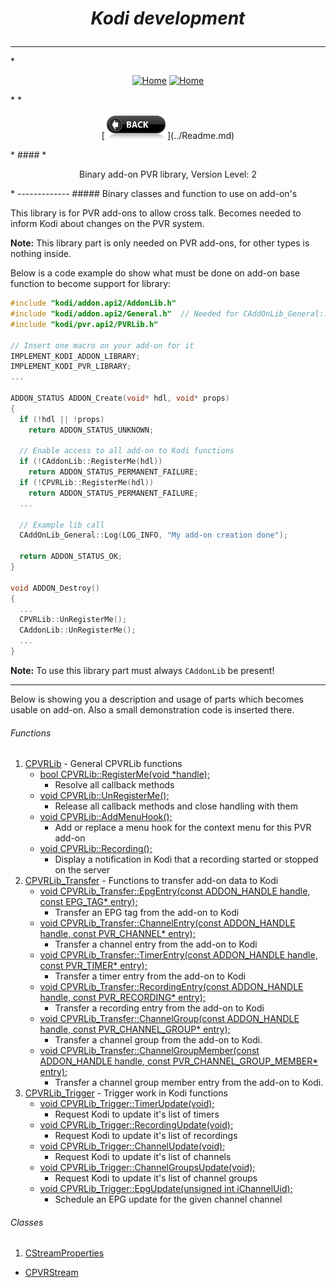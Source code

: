 # *<p align="center">Kodi development</p>*
-------------
*<p align="center">
  [<img src="http://kodi.wiki/images/c/c9/Logo.png" alt="Home">](http://kodi.tv/)
  [<img src="http://kodi.wiki/images/5/52/Zappy.png" alt="Home" width="100" height="100">](http://kodi.tv/)
</p>*
*<p align="center">
  [<img src="docs/help.BackButton.png" alt="Back" width="100" height="40">](../Readme.md)
</p>*
#### *<p align="center">Binary add-on PVR library, Version Level: 2</p>*
-------------
##### Binary classes and function to use on add-on's

This library is for PVR add-ons to allow cross talk. Becomes needed to inform Kodi about changes on the PVR system.

<b>Note:</b>
This library part is only needed on PVR add-ons, for other types is nothing inside.

Below is a code example do show what must be done on add-on base function to become support for library:

```cpp
#include "kodi/addon.api2/AddonLib.h"
#include "kodi/addon.api2/General.h"  // Needed for CAddOnLib_General::Log
#include "kodi/pvr.api2/PVRLib.h"

// Insert one macro on your add-on for it
IMPLEMENT_KODI_ADDON_LIBRARY;
IMPLEMENT_KODI_PVR_LIBRARY;
...

ADDON_STATUS ADDON_Create(void* hdl, void* props)
{
  if (!hdl || !props)
    return ADDON_STATUS_UNKNOWN;

  // Enable access to all add-on to Kodi functions
  if (!CAddonLib::RegisterMe(hdl))
    return ADDON_STATUS_PERMANENT_FAILURE;
  if (!CPVRLib::RegisterMe(hdl))
    return ADDON_STATUS_PERMANENT_FAILURE;
  ...

  // Example lib call
  CAddOnLib_General::Log(LOG_INFO, "My add-on creation done");

  return ADDON_STATUS_OK;
}

void ADDON_Destroy()
{
  ...
  CPVRLib::UnRegisterMe();
  CAddonLib::UnRegisterMe();
  ...
}
```

<b>Note:</b>
To use this library part must always ```CAddonLib``` be present!

-------------

Below is showing you a description and usage of parts which becomes usable on add-on. Also a small 
demonstration code is inserted there.

###### Functions

1. <a id="CPVRLib"></a>[CPVRLib](docs/CPVRLib.md) - General CPVRLib functions
   * [bool CPVRLib::RegisterMe(void *handle);](docs/CPVRLib.md#CPVRLib_RegisterMe)
     - Resolve all callback methods
   * [void CPVRLib::UnRegisterMe();](docs/CPVRLib.md#CPVRLib_UnRegisterMe)
     - Release all callback methods and close handling with them
   * [void CPVRLib::AddMenuHook();](docs/CPVRLib.md#CPVRLib_AddMenuHook)
     - Add or replace a menu hook for the context menu for this PVR add-on
   * [void CPVRLib::Recording();](docs/CPVRLib.md#CPVRLib_Recording)
     - Display a notification in Kodi that a recording started or stopped on the server
2. <a id="CPVRLib_Transfer"></a>[CPVRLib_Transfer](docs/CPVRLib_Transfer.md) - Functions to transfer add-on data to Kodi
   * [void CPVRLib_Transfer::EpgEntry(const ADDON_HANDLE handle, const EPG_TAG* entry);](docs/CPVRLib_Transfer.md#CPVRLib_Transfer_EpgEntry)
     - Transfer an EPG tag from the add-on to Kodi
   * [void CPVRLib_Transfer::ChannelEntry(const ADDON_HANDLE handle, const PVR_CHANNEL* entry);](docs/CPVRLib_Transfer.md#CPVRLib_Transfer_ChannelEntry)
     - Transfer a channel entry from the add-on to Kodi
   * [void CPVRLib_Transfer::TimerEntry(const ADDON_HANDLE handle, const PVR_TIMER*   entry);](docs/CPVRLib_Transfer.md#CPVRLib_Transfer_TimerEntry)
     - Transfer a timer entry from the add-on to Kodi
   * [void CPVRLib_Transfer::RecordingEntry(const ADDON_HANDLE handle, const PVR_RECORDING* entry);](docs/CPVRLib_Transfer.md#CPVRLib_Transfer_RecordingEntry)
     - Transfer a recording entry from the add-on to Kodi
   * [void CPVRLib_Transfer::ChannelGroup(const ADDON_HANDLE handle, const PVR_CHANNEL_GROUP* entry);](docs/CPVRLib_Transfer.md#CPVRLib_Transfer_ChannelGroup)
     - Transfer a channel group from the add-on to Kodi.
   * [void CPVRLib_Transfer::ChannelGroupMember(const ADDON_HANDLE handle, const PVR_CHANNEL_GROUP_MEMBER* entry);](docs/CPVRLib_Transfer.md#CPVRLib_Transfer_ChannelGroupMember)
     - Transfer a channel group member entry from the add-on to Kodi.
3. <a id="CPVRLib_Trigger"></a>[CPVRLib_Trigger](docs/CPVRLib_Trigger.md) - Trigger work in Kodi functions
   * [void CPVRLib_Trigger::TimerUpdate(void);](docs/CPVRLib_Trigger.md#CPVRLib_Trigger_TimerUpdate)
     - Request Kodi to update it's list of timers
   * [void CPVRLib_Trigger::RecordingUpdate(void);](docs/CPVRLib_Trigger.md#CPVRLib_Trigger_RecordingUpdate)
     - Request Kodi to update it's list of recordings
   * [void CPVRLib_Trigger::ChannelUpdate(void);](docs/CPVRLib_Trigger.md#CPVRLib_Trigger_ChannelUpdate)
     - Request Kodi to update it's list of channels
   * [void CPVRLib_Trigger::ChannelGroupsUpdate(void);](docs/CPVRLib_Trigger.md#CPVRLib_Trigger_ChannelGroupsUpdate)
     - Request Kodi to update it's list of channel groups
   * [void CPVRLib_Trigger::EpgUpdate(unsigned int iChannelUid);](docs/CPVRLib_Trigger.md#CPVRLib_Trigger_EpgUpdate)
     - Schedule an EPG update for the given channel channel
    
###### Classes
1. <a id="StreamUtils">[CStreamProperties](docs/StreamUtils.md#CStreamProperties)
* [CPVRStream](docs/StreamUtils.md#CPVRStream)

